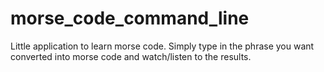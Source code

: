 # morse_code_command_line

Little application to learn morse code.  Simply type in the phrase you want converted into morse code and watch/listen to the results.
